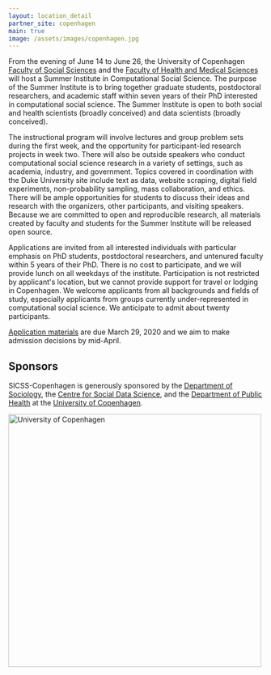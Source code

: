 ```yaml
---
layout: location_detail
partner_site: copenhagen
main: true
image: /assets/images/copenhagen.jpg
---
```


From the evening of June 14 to June 26, the University of Copenhagen [Faculty of Social Sciences](https://socialsciences.ku.dk/) and the [Faculty of Health and Medical Sciences](https://healthsciences.ku.dk/) will host a Summer Institute in Computational Social Science. The purpose of the Summer Institute is to bring together graduate students, postdoctoral researchers, and academic staff within seven years of their PhD interested in computational social science. The Summer Institute is open to both social and health scientists (broadly conceived) and data scientists (broadly conceived). 

The instructional program will involve lectures and group problem sets during the first week, and the opportunity for participant-led research projects in week two. There will also be outside speakers who conduct computational social science research in a variety of settings, such as academia, industry, and government. Topics covered in coordination with the Duke University site include text as data, website scraping, digital field experiments, non-probability sampling, mass collaboration, and ethics. There will be ample opportunities for students to discuss their ideas and research with the organizers, other participants, and visiting speakers. Because we are committed to open and reproducible research, all materials created by faculty and students for the Summer Institute will be released open source. 

Applications are invited from all interested individuals with particular emphasis on PhD students, postdoctoral researchers, and untenured faculty within 5 years of their PhD. There is no cost to participate, and we will provide lunch on all weekdays of the institute. Participation is not restricted by applicant's location, but we cannot provide support for travel or lodging in Copenhagen. We welcome applicants from all backgrounds and fields of study, especially applicants from groups currently under-represented in computational social science. We anticipate to admit about twenty participants.

[Application materials](https://compsocialscience.github.io/summer-institute/2020/copenhagen/apply) are due March 29, 2020 and we aim to make admission decisions by mid-April.

## Sponsors

SICSS-Copenhagen is generously sponsored by the [Department of Sociology](https://sociology.ku.dk), the [Centre for Social Data Science](https://sodas.ku.dk/), and the [Department of Public Health](https://publichealth.ku.dk/) at the [University of Copenhagen](https://www.ku.dk/english/).

<img class="img-responsive" alt="University of Copenhagen" src="{{ site.baseurl }}{% link 2020/copenhagen/images/ku-logo.png %}" width = "500">
